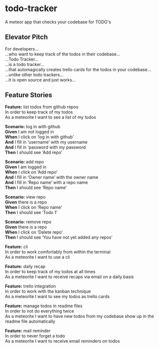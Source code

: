 # todo-tracker
A meteor app that checks your codebase for TODO's 

## Elevator Pitch
For developers…</br>
…who want to keep track of the todos in their codebase…</br>
…Todo Tracker…</br>
…is a todo tracker…</br>
…that automagically creates trello cards for the todos in your codebase…</br>
…unlike other todo trackers…</br>
…it is open source and just works…</br>

## Feature Stories
**Feature:** list todos from github repos</br>
  In order to keep track of my todos</br>
  As a meteorite I want to see a list of my todos</br>

  **Scenario:** log in with github</br>
    **Given** I am not logged in</br>
    **When** I click on ‘log in with github'</br>
    **And** I fill in ‘username’ with my username</br>
    **And** I fill in ‘password with my password</br>
    **Then** I should see ‘Add repo’</br>

  **Scenario:** add repo</br>
    **Given** I am logged in</br>
    **When** I click on ‘Add repo’</br>
    **And** I fill in ‘Owner name’ with the owner name</br>
    **And** I fill in ‘Repo name’ with a repo name</br>
    **Then** I should see ‘Repo name’</br>

  **Scenario:** view repo</br>
    **Given** there is a repo</br>
    **When** I click on ‘Repo name’</br>
    **Then** I should see ’Todo 1’</br>

  **Scenario:** remove repo</br>
    **Given** there is a repo</br>
    **When** I click on ‘Delete repo’</br>
    **Then** I should see ‘You have not yet added any repos’</br>

**Feature:** cli</br>
  In order to work comfortably from within the terminal</br>
  As a meteorite I want to use a cli</br>

**Feature:** daily recap</br>
  In order to keep track of my todos at all times</br>
  As a meteorite I want to receive recaps via email on a daily basis</br>

**Feature:** trello integration</br>
  In order to work with the kanban technique</br>
  As a meteorite I want to see my todos as trello cards</br>

**Feature:** manage todos in readme files</br>
  In order to not do everything twice</br>
  As a meteorite I want to have new todos from my codebase show up in the readme file automatically</br>
  
**Feature:** mail reminder</br>
  In order to never forget a todo</br>
  As a meteorite I want to receive email reminders on todos</br>

